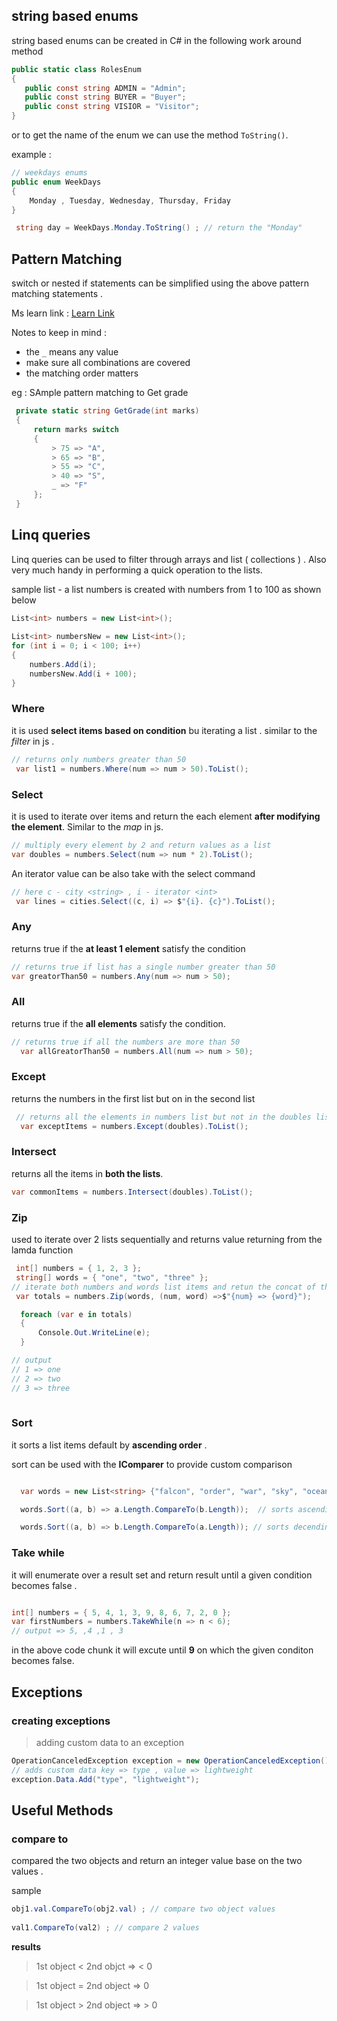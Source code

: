 ## string based enums 

string based enums can be created in C# in the following work around method 

``` C#
public static class RolesEnum
{
   public const string ADMIN = "Admin";
   public const string BUYER = "Buyer";
   public const string VISIOR = "Visitor";
}
```

or to get the name of the enum we can use the method `ToString()`. 

example : 

``` c#
// weekdays enums 
public enum WeekDays 
{ 
    Monday , Tuesday, Wednesday, Thursday, Friday
}

 string day = WeekDays.Monday.ToString() ; // return the "Monday" 
```

## Pattern Matching 

switch or nested if statements can be simplified using the above pattern matching statements . 

Ms learn link : [Learn Link](https://learn.microsoft.com/en-us/dotnet/csharp/fundamentals/functional/pattern-matching#compare-discrete-values)


Notes to keep in mind : 
- the `_` means any value 
- make sure all combinations are covered 
- the matching order matters 

eg : SAmple pattern matching to Get grade 

``` C#
 private static string GetGrade(int marks)
 {
     return marks switch
     {
         > 75 => "A",
         > 65 => "B",
         > 55 => "C",
         > 40 => "S",
         _ => "F" 
     };
 }
 ```


## Linq queries 

Linq queries can be used to filter through arrays and list ( collections ) . Also very much handy in performing a quick operation to the lists. 

sample list - a list numbers is created with numbers from 1 to 100 as shown below 

``` C#
List<int> numbers = new List<int>();
 
List<int> numbersNew = new List<int>();
for (int i = 0; i < 100; i++)
{
    numbers.Add(i);
    numbersNew.Add(i + 100);
}
```

### Where 

it is used **select items based on condition** bu iterating a list . 
similar to the *filter* in js .

``` c#
// returns only numbers greater than 50 
 var list1 = numbers.Where(num => num > 50).ToList(); 
 ```

### Select 

it is used to iterate over items and return the each element **after modifying the element**. Similar to the *map* in js.

``` c#
// multiply every element by 2 and return values as a list 
var doubles = numbers.Select(num => num * 2).ToList();
```

An iterator value can be also take with the select command 

``` c#
// here c - city <string> , i - iterator <int>
 var lines = cities.Select((c, i) => $"{i}. {c}").ToList();
 ```

### Any 
returns true if the **at least 1 element** satisfy the condition

``` c# 
// returns true if list has a single number greater than 50 
var greatorThan50 = numbers.Any(num => num > 50);
```

### All 
returns true if the **all elements** satisfy the condition.

``` C# 
// returns true if all the numbers are more than 50 
  var allGreatorThan50 = numbers.All(num => num > 50);

```

### Except 

returns the numbers in the first list but on in the second list 

``` c# 
 // returns all the elements in numbers list but not in the doubles list 
  var exceptItems = numbers.Except(doubles).ToList();
``` 

### Intersect 

returns all the items in **both the lists**.

``` C# 
var commonItems = numbers.Intersect(doubles).ToList();
```

### Zip 

used to iterate over 2 lists sequentially  and returns value returning from the lamda function

``` C# 
 int[] numbers = { 1, 2, 3 };
 string[] words = { "one", "two", "three" };
// iterate both numbers and words list items and retun the concat of the each element 
 var totals = numbers.Zip(words, (num, word) =>$"{num} => {word}");

  foreach (var e in totals)
  {
      Console.Out.WriteLine(e);
  }

// output 
// 1 => one
// 2 => two
// 3 => three
 
```

### Sort 

it sorts a list items default by **ascending order** . 

sort can be used with the **IComparer** to provide custom comparison

``` c# 

  var words = new List<string> {"falcon", "order", "war", "sky", "ocean", "blue", "cloud","boy", "by", "raven", "station", "batallion"};

  words.Sort((a, b) => a.Length.CompareTo(b.Length));  // sorts ascending length

  words.Sort((a, b) => b.Length.CompareTo(a.Length)); // sorts decending length

```

### Take while 
it will enumerate over a result set and return result until a given condition becomes false .

``` c#

int[] numbers = { 5, 4, 1, 3, 9, 8, 6, 7, 2, 0 };
var firstNumbers = numbers.TakeWhile(n => n < 6);
// output => 5, ,4 ,1 , 3

```
in the above code chunk it will excute until **9** on which the given conditon becomes false. 

## Exceptions 

### creating exceptions 

> adding custom data to an exception

``` C#
OperationCanceledException exception = new OperationCanceledException();
// adds custom data key => type , value => lightweight 
exception.Data.Add("type", "lightweight"); 

```




## Useful Methods 

### compare to 

compared the two objects and return an integer value base on the two values . 

sample 

``` c# 
obj1.val.CompareTo(obj2.val) ; // compare two object values 
 
val1.CompareTo(val2) ; // compare 2 values 

```

**results**

> 1st object < 2nd objct => < 0 

> 1st object  = 2nd object  =>  0 

> 1st object > 2nd object => > 0



